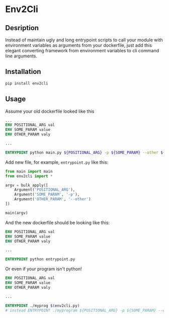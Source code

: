 # Env2Cli

## Desription

Instead of maintain ugly and long entrypoint scripts to call your module with environment variables as arguments from your dockerfile, just add this elegant converting framework from environment variables to cli command line arguments.

## Installation

```bash
pip install env2cli
```

## Usage

Assume your old dockerfile looked like this

```Dockerfile
...
ENV POSITIONAL_ARG val
ENV SOME_PARAM value
ENV OTHER_PARAM valy

...

ENTRYPOINT python main.py ${POSITIONAL_ARG} -p ${SOME_PARAM} --other ${OTHER_PARAM} ...
```

Add new file, for example, `entrypoint.py` like this:

```python
from main import main
from env2cli import * 

argv = bulk_apply([
    Argument('POSITIONAL_ARG'),
    Argument('SOME_PARAM', '-p'),
    Argument('OTHER_PARAM', '--other')
])

main(argv)
```
And the new dockerfile should be looking like this:

```Dockerfile
ENV POSITIONAL_ARG val
ENV SOME_PARAM value
ENV OTHER_PARAM valy

...

ENTRYPOINT python entrypoint.py
```

Or even if your program isn't python!

```Dockerfile
ENV POSITIONAL_ARG val
ENV SOME_PARAM value
ENV OTHER_PARAM valy

...

ENTRYPOINT ./myprog $(env2cli.py)
# instead ENTRYPOINT ./myprogram ${POSITIONAL_ARG} -p ${SOME_PARAM} --other ${OTHER_PARAM}
```